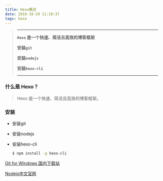 ```yaml
---
title: Hexo概述
date: 2018-10-29 11:10:37
tags: hexo
---
```

> ---
> **`Hexo` 是一个快速、简洁且高效的博客框架**
>
> **安装`git`**
>
> **安装`nodejs`**
>
> **安装`hexo-cli`**
>
> ---

<!--more-->

### 什么是 Hexo？
> Hexo 是一个快速、简洁且高效的博客框架。

### 安装

- 安装git

- 安装nodejs

- 安装hexo-cli

  ```bash
  $ npm install -g hexo-cli
  ```

[Git for Windows 国内下载站](https://github.com/waylau/git-for-win)

[Nodejs中文官网](http://nodejs.cn/)

